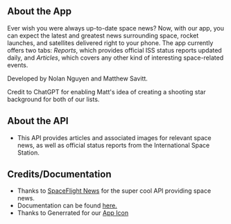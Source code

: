 ## About the App
Ever wish you were always up-to-date space news? Now, with our app, you can expect the latest and greatest news surrounding space, rocket launches, and satellites delivered right to your phone. The app currently offers two tabs: *Reports*, which provides official ISS status reports updated daily, and *Articles*, which covers any other kind of interesting space-related events.

Developed by Nolan Nguyen and Matthew Savitt.

Credit to ChatGPT for enabling Matt's idea of creating a shooting star background for both of our lists.

## About the API
* This API provides articles and associated images for relevant space news, as well as official status reports from the International Space Station.

## Credits/Documentation
* Thanks to [SpaceFlight News](https://spaceflightnewsapi.net/) for the super cool API providing space news.
* Documentation can be found [here.](https://api.spaceflightnewsapi.net/v4/docs/#/)
* Thanks to Generrated for our [App Icon](https://generrated.com/prompts/macOSAppIcon)